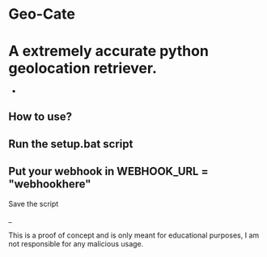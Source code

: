 # Geo-Cate
# A extremely accurate python geolocation retriever.

-
How to use?
-
Run the setup.bat script
-
Put your webhook in WEBHOOK_URL = "webhookhere"
-
Save the script

_

This is a proof of concept and is only meant for educational purposes, I am not responsible for any malicious usage.

